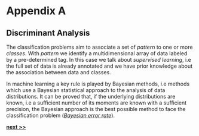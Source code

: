 # Appendix A
## Discriminant Analysis

The classification problems aim to associate a set of *pattern* to one or more *classes*.
With *pattern* we identify a multidimensional array of data labeled by a pre-determined tag.
In this case we talk about *supervised learning*, i.e the full set of data is already annotated and we have prior knowledge about the association between data and classes.

In machine learning a key rule is played by Bayesian methods, i.e methods which use a Bayesian statistical approach to the analysis of data distributions.
It can be proved that, if the underlying distributions are known, i.e a sufficient number of its moments are known with a sufficient precision, the Bayesian approach is the best possible method to face the classification problem ([*Bayesian error rate*](https://doc.lagout.org/science/Artificial%20Intelligence/Pattern%20recognition/Introduction%20to%20Statistical%20Pattern%20Recognition%202nd%20Ed%20-%20%20Keinosuke%20Fukunaga.pdf)).

[**next >>**](./MathematicalBackground.md)
